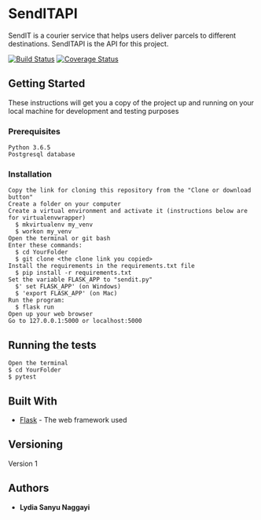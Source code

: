 # SendITAPI
SendIT is a courier service that helps users deliver parcels to different destinations. SendITAPI is the API for this project.


[![Build Status](https://travis-ci.org/NLSanyu/SendITAPI.svg?branch=develop)](https://travis-ci.org/NLSanyu/SendITAPI)
[![Coverage Status](https://coveralls.io/repos/github/NLSanyu/SendITAPI/badge.svg?branch=develop)](https://coveralls.io/github/NLSanyu/SendITAPI?branch=develop)

## Getting Started
These instructions will get you a copy of the project up and running on your local machine for development and testing purposes


### Prerequisites
```
Python 3.6.5
Postgresql database
```

### Installation

```
Copy the link for cloning this repository from the "Clone or download button"
Create a folder on your computer
Create a virtual environment and activate it (instructions below are for virtualenvwrapper)
  $ mkvirtualenv my_venv
  $ workon my_venv
Open the terminal or git bash
Enter these commands:
  $ cd YourFolder
  $ git clone <the clone link you copied>
Install the requirements in the requirements.txt file
  $ pip install -r requirements.txt
Set the variable FLASK_APP to "sendit.py" 
  $' set FLASK_APP' (on Windows)  
  $ 'export FLASK_APP' (on Mac)
Run the program:
  $ flask run
Open up your web browser
Go to 127.0.0.1:5000 or localhost:5000 
```


## Running the tests

```
Open the terminal
$ cd YourFolder
$ pytest
```


## Built With
* [Flask](http://flask.pocoo.org/) - The web framework used


## Versioning
Version 1


## Authors

* **Lydia Sanyu Naggayi** 
